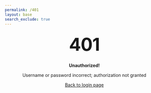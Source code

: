 ```yaml
---
permalink: /401
layout: base
search_exclude: true
---
```


<style type="text/css" media="screen">
  .container {
    margin: 10px auto;
    max-width: 600px;
    text-align: center;
  }
  h1 {
    margin: 30px 0;
    font-size: 4em;
    line-height: 1;
    letter-spacing: -1px;
  }
</style>

<div class="container">
  <h1>401</h1>
  <p><strong>Unauthorized!</strong></p>
  <p>Username or password incorrect; authorization not granted</p>
  <a href="/student/">Back to login page</a>
</div>